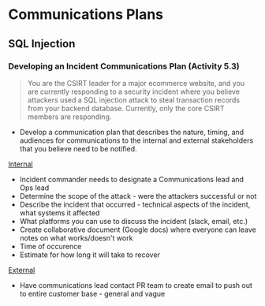 # Communications Plans

## SQL Injection 
### Developing an Incident Communications Plan (Activity 5.3)
 > You are the CSIRT leader for a major ecommerce website, and you are currently responding to a security incident where you believe attackers used a SQL injection attack to steal transaction records from your backend database. Currently, only the core CSIRT members are responding. 

* Develop a communication plan that describes the nature, timing, and audiences for communications to the internal and external stakeholders that you believe need to be notified.

<u>Internal</u>
* Incident commander needs to designate a Communications lead and Ops lead
* Determine the scope of the attack - were the attackers successful or not
* Describe the incident that occurred - technical aspects of the incident, what systems it affected
* What platforms you can use to discuss the incident (slack, email, etc.)
* Create collaborative document (Google docs) where everyone can leave notes on what works/doesn't work
* Time of occurence 
* Estimate for how long it will take to recover

<u>External</u>
* Have communications lead contact PR team to create email to push out to entire customer base - general and vague 
